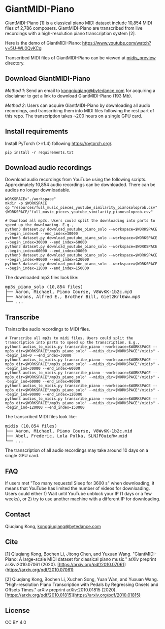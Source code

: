 # GiantMIDI-Piano

GiantMIDI-Piano [1] is a classical piano MIDI dataset include 10,854 MIDI files of 2,786 composers. GiantMIDI-Piano are transcribed from live recordings with a high-resolution piano transcription system [2].

Here is the demo of GiantMIDI-Piano: https://www.youtube.com/watch?v=5U-WL0QvKCg

Transcribed MIDI files of GiantMIDI-Piano can be viewed at [midis_preview](midis_preview) directory.

## Download GiantMIDI-Piano

*Method 1*: Send an email to kongqiuqiang@bytedance.com for acquiring a disclaimer to get a link to download GiantMIDI-Piano (193 Mb).

*Method 2*: Users can acquire GiantMIDI-Piano by downloading all audio recordings, and transcribing them into MIDI files following the rest part of this repo. The transcription takes ~200 hours on a single GPU card.

## Install requirements
Install PyTorch (>=1.4) following https://pytorch.org/.

```
pip install -r requirements.txt
```

## Download audio recordings
Download audio recordings from YouTube using the following scripts. Approximately 10,854 audio recordings can be downloaded. There can be audios no longer downloadable.

```
WORKSPACE="./workspace"
mkdir -p $WORKSPACE
cp "resources/full_music_pieces_youtube_similarity_pianosoloprob.csv" $WORKSPACE/"full_music_pieces_youtube_similarity_pianosoloprob.csv"

# Download all mp3s. Users could split the downloading into parts to speed up the downloading. E.g.,
python3 dataset.py download_youtube_piano_solo --workspace=$WORKSPACE --begin_index=0 --end_index=30000
python3 dataset.py download_youtube_piano_solo --workspace=$WORKSPACE --begin_index=30000 --end_index=60000
python3 dataset.py download_youtube_piano_solo --workspace=$WORKSPACE --begin_index=60000 --end_index=90000
python3 dataset.py download_youtube_piano_solo --workspace=$WORKSPACE --begin_index=90000 --end_index=120000
python3 dataset.py download_youtube_piano_solo --workspace=$WORKSPACE --begin_index=12000 --end_index=150000
```

The downloaded mp3 files look like:

<pre>
mp3s_piano_solo (10,854 files)
├── Aaron, Michael, Piano Course, V8WvKK-1b2c.mp3
├── Aarons, Alfred E., Brother Bill, Giet2Krl6Ww.mp3
└── ...
</pre>

## Transcribe
Trainscribe audio recordings to MIDI files.

```
# Transcribe all mp3s to midi files. Users could split the transcription into parts to speed up the transcription. E.g.,
python3 audios_to_midis.py transcribe_piano --workspace=$WORKSPACE --mp3s_dir=$WORKSPACE"/mp3s_piano_solo" --midis_dir=$WORKSPACE"/midis" --begin_ind=0 --end_index=30000
python3 audios_to_midis.py transcribe_piano --workspace=$WORKSPACE --mp3s_dir=$WORKSPACE"/mp3s_piano_solo" --midis_dir=$WORKSPACE"/midis" --begin_ind=30000 --end_index=60000
python3 audios_to_midis.py transcribe_piano --workspace=$WORKSPACE --mp3s_dir=$WORKSPACE"/mp3s_piano_solo" --midis_dir=$WORKSPACE"/midis" --begin_ind=60000 --end_index=90000
python3 audios_to_midis.py transcribe_piano --workspace=$WORKSPACE --mp3s_dir=$WORKSPACE"/mp3s_piano_solo" --midis_dir=$WORKSPACE"/midis" --begin_ind=90000 --end_index=120000
python3 audios_to_midis.py transcribe_piano --workspace=$WORKSPACE --mp3s_dir=$WORKSPACE"/mp3s_piano_solo" --midis_dir=$WORKSPACE"/midis" --begin_ind=120000 --end_index=150000
```

The transcribed MIDI files look like:

<pre>
midis (10,854 files)
├── Aaron, Michael, Piano Course, V8WvKK-1b2c.mid
├── Abel, Frederic, Lola Polka, SLNJF0uiqRw.mid
└── ...
</pre>

The transcription of all audio recordings may take around 10 days on a single GPU card.

## FAQ
If users met "Too many requests! Sleep for 3600 s" when downloading, it means that YouTube has limited the number of videos for downloading. Users could either 1) Wait until YouTube unblock your IP (1 days or a few weeks), or 2) try to use another machine with a different IP for downloading.

## Contact
Qiuqiang Kong, kongqiuqiang@bytedance.com

## Cite
[1] Qiuqiang Kong, Bochen Li, Jitong Chen, and Yuxuan Wang. "GiantMIDI-Piano: A large-scale MIDI dataset for classical piano music." arXiv preprint arXiv:2010.07061 (2020). [https://arxiv.org/pdf/2010.07061](https://arxiv.org/pdf/2010.07061)

[2] Qiuqiang Kong, Bochen Li, Xuchen Song, Yuan Wan, and Yuxuan Wang. "High-resolution Piano Transcription with Pedals by Regressing Onsets and Offsets Times." arXiv preprint arXiv:2010.01815 (2020). [https://arxiv.org/pdf/2010.01815](https://arxiv.org/pdf/2010.01815)

## License
CC BY 4.0